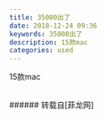 ```yaml
---
title: 35000出了
date: 2018-12-24 09:36
keywords: 35000出了
description: 15款mac
categories: used
---
```

<td class="t_f" id="postmessage_2543109">

15款mac<br/>
<br/>
<img alt="" border="0" class="zoom" data-cf-modified-a001c409fbd1d8c179f9f887-="" file="http://www.flw.ph/data/appbyme/upload/image/201812/24/Tn6xQ2W2maEd.jpg" id="aimg_ZAzp3" lazyloadthumb="1" onclick="" onmouseover="" src="http://www.flw.ph/data/appbyme/upload/image/201812/24/Tn6xQ2W2maEd.jpg"/><br/>
<img alt="" border="0" class="zoom" data-cf-modified-a001c409fbd1d8c179f9f887-="" file="http://www.flw.ph/data/appbyme/upload/image/201812/24/pX5wLayA1XS0.jpg" id="aimg_Evx7v" lazyloadthumb="1" onclick="" onmouseover="" src="http://www.flw.ph/data/appbyme/upload/image/201812/24/pX5wLayA1XS0.jpg"/><br/>
<img alt="" border="0" class="zoom" data-cf-modified-a001c409fbd1d8c179f9f887-="" file="http://www.flw.ph/data/appbyme/upload/image/201812/24/PJ0oMsHJy6kT.jpg" id="aimg_HSLs5" lazyloadthumb="1" onclick="" onmouseover="" src="http://www.flw.ph/data/appbyme/upload/image/201812/24/PJ0oMsHJy6kT.jpg"/><br/>
<img alt="" border="0" class="zoom" data-cf-modified-a001c409fbd1d8c179f9f887-="" file="http://www.flw.ph/data/appbyme/upload/image/201812/24/jp2Kw0ijbYG9.jpg" id="aimg_e1BQq" lazyloadthumb="1" onclick="" onmouseover="" src="http://www.flw.ph/data/appbyme/upload/image/201812/24/jp2Kw0ijbYG9.jpg"/><br/>
<img alt="" border="0" class="zoom" data-cf-modified-a001c409fbd1d8c179f9f887-="" file="http://www.flw.ph/data/appbyme/upload/image/201812/24/82XsKEV4klxY.jpg" id="aimg_dJ7Iz" lazyloadthumb="1" onclick="" onmouseover="" src="http://www.flw.ph/data/appbyme/upload/image/201812/24/82XsKEV4klxY.jpg"/><br/>
</td>
###### 转载自[菲龙网]